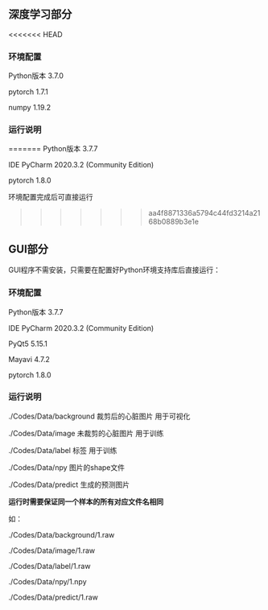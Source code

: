 ## 深度学习部分

<<<<<<< HEAD
### 环境配置

Python版本 3.7.0

pytorch 1.7.1

numpy 1.19.2

### 运行说明


=======
Python版本 3.7.7

IDE PyCharm 2020.3.2 (Community Edition)

pytorch 1.8.0

环境配置完成后可直接运行
>>>>>>> aa4f8871336a5794c44fd3214a2168b0889b3e1e

## GUI部分

GUI程序不需安装，只需要在配置好Python环境支持库后直接运行：

### 环境配置

Python版本 3.7.7

IDE PyCharm 2020.3.2 (Community Edition)

PyQt5 5.15.1

Mayavi 4.7.2

pytorch 1.8.0

### 运行说明

./Codes/Data/background 裁剪后的心脏图片 用于可视化

./Codes/Data/image 未裁剪的心脏图片 用于训练

./Codes/Data/label 标签 用于训练

./Codes/Data/npy 图片的shape文件

./Codes/Data/predict 生成的预测图片

**运行时需要保证同一个样本的所有对应文件名相同**

如：

./Codes/Data/background/1.raw

./Codes/Data/image/1.raw

./Codes/Data/label/1.raw

./Codes/Data/npy/1.npy

./Codes/Data/predict/1.raw

 